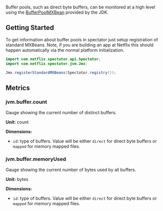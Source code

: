 Buffer pools, such as direct byte buffers, can be monitored at a high level using the [BufferPoolMXBean](http://docs.oracle.com/javase/7/docs/api/java/lang/management/BufferPoolMXBean.html) provided by the JDK. 

## Getting Started

To get information about buffer pools in spectator just setup registration of standard MXBeans. Note, if you are building an app at Netflix this should happen automatically via the normal platform initialization.

```java
import com.netflix.spectator.api.Spectator;
import com.netflix.spectator.jvm.Jmx;

Jmx.registerStandardMXBeans(Spectator.registry());
```

## Metrics

### jvm.buffer.count

Gauge showing the current number of distinct buffers.

**Unit:** count 

**Dimensions:**

* `id`: type of buffers. Value will be either `direct` for direct byte buffers or `mapped` for memory mapped files.

### jvm.buffer.memoryUsed

Gauge showing the current number of bytes used by all buffers.

**Unit:** bytes 

**Dimensions:**

* `id`: type of buffers. Value will be either `direct` for direct byte buffers or `mapped` for memory mapped files.

